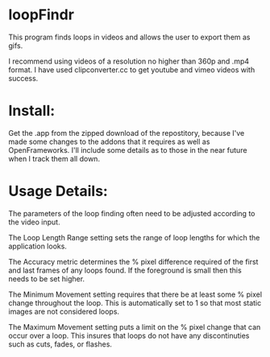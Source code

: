 loopFindr
=========

This program finds loops in videos and allows the user to export them as gifs. 

I recommend using videos of a resolution no higher than 360p and .mp4 format. 
I have used clipconverter.cc to get youtube and vimeo videos with success.


Install:
=========
Get the .app from the zipped download of the repostitory, because I've made some changes to the addons that it requires as well as OpenFrameworks. I'll include some details as to those in the near future when I track them all down.


Usage Details:
=========
The parameters of the loop finding often need to be adjusted according to the video input.

The Loop Length Range setting sets the range of loop lengths for which the application looks.  

The Accuracy metric determines the % pixel difference required of the first and last frames of any loops found.
If the foreground is small then this needs to be set higher.

The Minimum Movement setting requires that there be at least some % pixel change throughout the loop.
This is automatically set to 1 so that most static images are not considered loops.

The Maximum Movement setting puts a limit on the % pixel change that can occur over a loop. 
This insures that loops do not have any discontinuties such as cuts, fades, or flashes.

